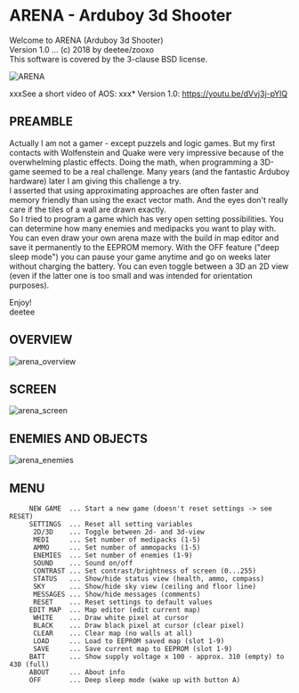 # ARENA - Arduboy 3d Shooter
Welcome to ARENA (Arduboy 3d Shooter)  
Version 1.0 ... (c) 2018 by deetee/zooxo  
This software is covered by the 3-clause BSD license.  

![ARENA](https://user-images.githubusercontent.com/16148023/48252998-865d5380-e406-11e8-815f-6acf1334c7d1.jpg)  

xxxSee a short video of AOS:
xxx* Version 1.0: https://youtu.be/dVvj3j-pYlQ

## PREAMBLE
Actually I am not a gamer - except puzzels and logic games. But my first contacts with Wolfenstein and Quake were very impressive because of the overwhelming plastic effects. Doing the math, when programming a 3D-game seemed to be a real challenge. Many years (and the fantastic Arduboy hardware) later I am giving this challenge a try.  
I asserted that using approximating approaches are often faster and memory friendly than using the exact vector math. And the eyes don't really care if the tiles of a wall are drawn exactly.  
So I tried to program a game which has very open setting possibilities. You can determine how many enemies and medipacks you want to play with. You can even draw your own arena maze with the build in map editor and save it permanently to the EEPROM memory. With the OFF feature ("deep sleep mode") you can pause your game anytime and go on weeks later without charging the battery. You can even toggle between a 3D an 2D view (even if the latter one is too small and was intended for orientation purposes).

Enjoy!  
deetee

## OVERVIEW

![arena_overview](https://user-images.githubusercontent.com/16148023/48253026-970dc980-e406-11e8-9c46-7cb1a5500ddf.jpg)

## SCREEN

![arena_screen](https://user-images.githubusercontent.com/16148023/48253033-9aa15080-e406-11e8-964e-16f50c795315.jpg)

## ENEMIES AND OBJECTS

![arena_enemies](https://user-images.githubusercontent.com/16148023/48254125-67ac8c00-e409-11e8-8e9d-fe9e67bcb907.jpg)

## MENU
``````
     NEW GAME  ... Start a new game (doesn't reset settings -> see RESET)
     SETTINGS  ... Reset all setting variables
      2D/3D    ... Toggle between 2d- and 3d-view
      MEDI     ... Set number of medipacks (1-5)
      AMMO     ... Set number of ammopacks (1-5)
      ENEMIES  ... Set number of enemies (1-9)
      SOUND    ... Sound on/off
      CONTRAST ... Set contrast/brightness of screen (0...255)
      STATUS   ... Show/hide status view (health, ammo, compass)
      SKY      ... Show/hide sky view (ceiling and floor line)
      MESSAGES ... Show/hide messages (comments)
      RESET    ... Reset settings to default values
     EDIT MAP  ... Map editor (edit current map)
      WHITE    ... Draw white pixel at cursor
      BLACK    ... Draw black pixel at cursor (clear pixel)
      CLEAR    ... Clear map (no walls at all)
      LOAD     ... Load to EEPROM saved map (slot 1-9)
      SAVE     ... Save current map to EEPROM (slot 1-9)
     BATT      ... Show supply voltage x 100 - approx. 310 (empty) to 430 (full)
     ABOUT     ... About info
     OFF       ... Deep sleep mode (wake up with button A)
     
``````     
